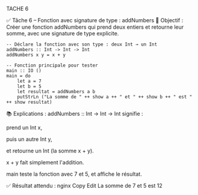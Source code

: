 TACHE 6

✅ Tâche 6 – Fonction avec signature de type : addNumbers
🧩 Objectif :
Créer une fonction addNumbers qui prend deux entiers et retourne leur somme, avec une signature de type explicite.

```
-- Déclare la fonction avec son type : deux Int → un Int
addNumbers :: Int -> Int -> Int
addNumbers x y = x + y

-- Fonction principale pour tester
main :: IO ()
main = do
    let a = 7
    let b = 5
    let resultat = addNumbers a b
    putStrLn ("La somme de " ++ show a ++ " et " ++ show b ++ " est " ++ show resultat)

```
📚 Explications :
addNumbers :: Int -> Int -> Int signifie :

prend un Int x,

puis un autre Int y,

et retourne un Int (la somme x + y).

x + y fait simplement l'addition.

main teste la fonction avec 7 et 5, et affiche le résultat.

✅ Résultat attendu :
nginx
Copy
Edit
La somme de 7 et 5 est 12


